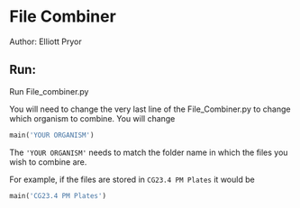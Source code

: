 # File Combiner

Author: Elliott Pryor

## Run:

Run File_combiner.py

You will need to change the very last line of the File_Combiner.py to change which organism to combine.
You will change 
```python
main('YOUR ORGANISM')
```
The ```'YOUR ORGANISM'``` needs to match the folder name in which the files you wish to combine are.

For example, if the files are stored in ```CG23.4 PM Plates``` it would be 

```python
main('CG23.4 PM Plates')
```
